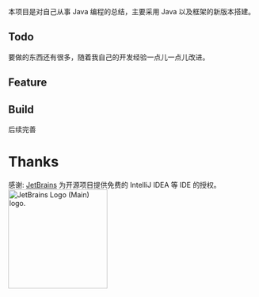 本项目是对自己从事 Java 编程的总结，主要采用 Java 以及框架的新版本搭建。

## Todo

要做的东西还有很多，随着我自己的开发经验一点儿一点儿改进。

## Feature

## Build

后续完善

# Thanks

感谢:
[JetBrains](https://jb.gg/OpenSourceSupport) 为开源项目提供免费的 IntelliJ IDEA 等 IDE 的授权。  
<img style="width:200px" src="https://resources.jetbrains.com/storage/products/company/brand/logos/jb_beam.png" alt="JetBrains Logo (Main) logo.">
